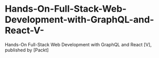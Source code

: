 # Hands-On-Full-Stack-Web-Development-with-GraphQL-and-React-V-
Hands-On Full-Stack Web Development with GraphQL and React [V], published by [Packt]
